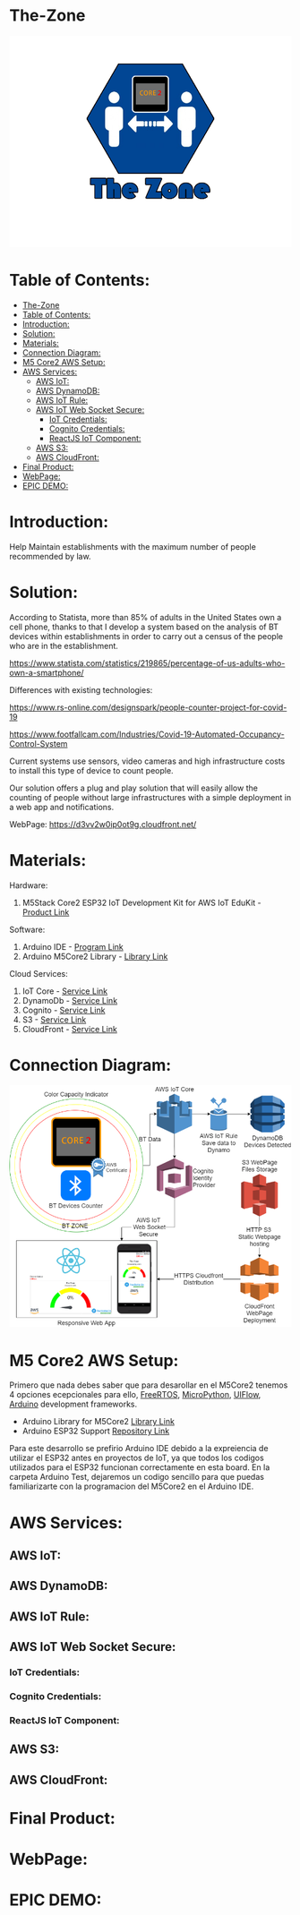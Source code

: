 # The-Zone

<img src="./Images/logo.png">

# Table of Contents:

- [The-Zone](#the-zone)
- [Table of Contents:](#table-of-contents)
- [Introduction:](#introduction)
- [Solution:](#solution)
- [Materials:](#materials)
- [Connection Diagram:](#connection-diagram)
- [M5 Core2 AWS Setup:](#m5-core2-aws-setup)
- [AWS Services:](#aws-services)
  - [AWS IoT:](#aws-iot)
  - [AWS DynamoDB:](#aws-dynamodb)
  - [AWS IoT Rule:](#aws-iot-rule)
  - [AWS IoT Web Socket Secure:](#aws-iot-web-socket-secure)
    - [IoT Credentials:](#iot-credentials)
    - [Cognito Credentials:](#cognito-credentials)
    - [ReactJS IoT Component:](#reactjs-iot-component)
  - [AWS S3:](#aws-s3)
  - [AWS CloudFront:](#aws-cloudfront)
- [Final Product:](#final-product)
- [WebPage:](#webpage)
- [EPIC DEMO:](#epic-demo)

# Introduction:

Help Maintain establishments with the maximum number of people recommended by law.

# Solution:

According to Statista, more than 85% of adults in the United States own a cell phone, thanks to that I develop a system based on the analysis of BT devices within establishments in order to carry out a census of the people who are in the establishment.

https://www.statista.com/statistics/219865/percentage-of-us-adults-who-own-a-smartphone/

Differences with existing technologies:

https://www.rs-online.com/designspark/people-counter-project-for-covid-19

https://www.footfallcam.com/Industries/Covid-19-Automated-Occupancy-Control-System

Current systems use sensors, video cameras and high infrastructure costs to install this type of device to count people.

Our solution offers a plug and play solution that will easily allow the counting of people without large infrastructures with a simple deployment in a web app and notifications.

WebPage: https://d3vv2w0ip0ot9g.cloudfront.net/

# Materials:

Hardware:

1. M5Stack Core2 ESP32 IoT Development Kit for AWS IoT EduKit - [Product Link](https://shop.m5stack.com/collections/stack-series/products/m5stack-core2-esp32-iot-development-kit-for-aws-iot-edukit)

Software:

1. Arduino IDE - [Program Link](https://www.arduino.cc/en/software)
2. Arduino M5Core2 Library - [Library Link](https://github.com/m5stack/M5Core2)

Cloud Services:

1. IoT Core - [Service Link](https://aws.amazon.com/iot-core/)
2. DynamoDb - [Service Link](https://aws.amazon.com/dynamodb/?nc2=type_a)
3. Cognito - [Service Link](https://aws.amazon.com/cognito/)
4. S3 - [Service Link](https://aws.amazon.com/s3/?nc2=type_a)
5. CloudFront - [Service Link](https://aws.amazon.com/cloudfront/?nc2=type_a)

# Connection Diagram:

<img src="./Images/diagram.png">

# M5 Core2 AWS Setup:

Primero que nada debes saber que para desarollar en el M5Core2 tenemos 4 opciones ecepcionales para ello, [FreeRTOS](https://aws.amazon.com/freertos/), [MicroPython](http://micropython.org/), [UIFlow](https://flow.m5stack.com/), [Arduino](https://www.arduino.cc/) development frameworks.

* Arduino Library for M5Core2 [Library Link](https://github.com/m5stack/M5Core2)
* Arduino ESP32 Support [Repository Link](https://github.com/espressif/arduino-esp32)

Para este desarrollo se prefirio Arduino IDE debido a la expreiencia de utilizar el ESP32 antes en proyectos de IoT, ya que todos los codigos utilizados para el ESP32 funcionan correctamente en esta board. En la carpeta Arduino Test, dejaremos un codigo sencillo para que puedas familiarizarte con la programacion del M5Core2 en el Arduino IDE.



# AWS Services:

## AWS IoT:

## AWS DynamoDB:

## AWS IoT Rule:

## AWS IoT Web Socket Secure:

### IoT Credentials:

### Cognito Credentials:

### ReactJS IoT Component:

## AWS S3:

## AWS CloudFront:

# Final Product:

# WebPage:

# EPIC DEMO: